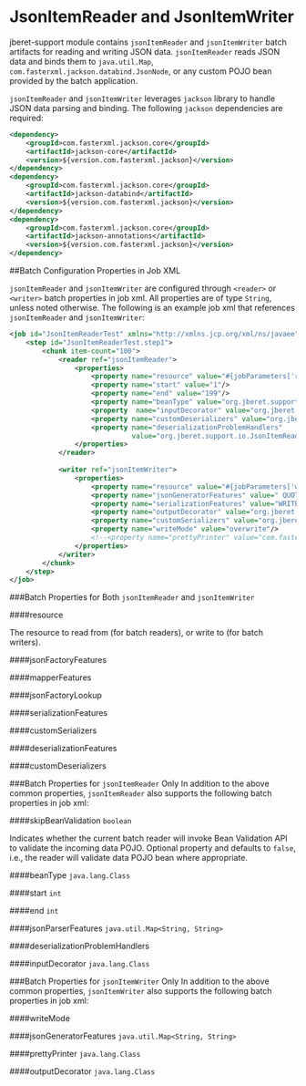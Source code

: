 # JsonItemReader and JsonItemWriter

jberet-support module contains `jsonItemReader` and `jsonItemWriter` batch artifacts for reading and writing JSON data. `jsonItemReader` reads JSON data and binds them to `java.util.Map`, `com.fasterxml.jackson.databind.JsonNode`, or any custom POJO bean provided by the batch application.

`jsonItemReader` and `jsonItemWriter` leverages `jackson` library to handle JSON data parsing and binding. The following `jackson` dependencies are required:

```xml
<dependency>
    <groupId>com.fasterxml.jackson.core</groupId>
    <artifactId>jackson-core</artifactId>
    <version>${version.com.fasterxml.jackson}</version>
</dependency>
<dependency>
    <groupId>com.fasterxml.jackson.core</groupId>
    <artifactId>jackson-databind</artifactId>
    <version>${version.com.fasterxml.jackson}</version>
</dependency>
<dependency>
    <groupId>com.fasterxml.jackson.core</groupId>
    <artifactId>jackson-annotations</artifactId>
    <version>${version.com.fasterxml.jackson}</version>
</dependency>
```

##Batch Configuration Properties in Job XML

`jsonItemReader` and `jsonItemWriter` are configured through `<reader>` or `<writer>` batch properties in job xml. All properties are of type `String`, unless noted otherwise. The following is an example job xml that references `jsonItemReader` and `jsonItemWriter`:

```xml
<job id="JsonItemReaderTest" xmlns="http://xmlns.jcp.org/xml/ns/javaee" version="1.0">
    <step id="JsonItemReaderTest.step1">
        <chunk item-count="100">
            <reader ref="jsonItemReader">
                <properties>
                    <property name="resource" value="#{jobParameters['resource']}"/>
                    <property name="start" value="1"/>
                    <property name="end" value="199"/>
                    <property name="beanType" value="org.jberet.support.io.Movie"/>
                    <property  name="inputDecorator" value="org.jberet.support.io.JsonItemReaderTest$NoopInputDecorator"/>
                    <property name="customDeserializers" value="org.jberet.support.io.JsonItemReaderTest$JsonDeserializer"/>
                    <property name="deserializationProblemHandlers"
                              value="org.jberet.support.io.JsonItemReaderTest$UnknownHandler, org.jberet.support.io.JsonItemReaderTest$Unknown2Handler"/>
                </properties>
            </reader>
            
            <writer ref="jsonItemWriter">
                <properties>
                    <property name="resource" value="#{jobParameters['writeResource']}"/>
                    <property name="jsonGeneratorFeatures" value=" QUOTE_FIELD_NAMES = false , STRICT_DUPLICATE_DETECTION = false"/>
                    <property name="serializationFeatures" value="WRITE_ENUMS_USING_INDEX=true"/>
                    <property name="outputDecorator" value="org.jberet.support.io.JsonItemReaderTest$NoopOutputDecorator"/>
                    <property name="customSerializers" value="org.jberet.support.io.JsonItemReaderTest$JsonSerializer"/>
                    <property name="writeMode" value="overwrite"/>
                    <!--<property name="prettyPrinter" value="com.fasterxml.jackson.core.util.MinimalPrettyPrinter"/>-->
                </properties>
            </writer>
        </chunk>
    </step>
</job>
```

###Batch Properties for Both `jsonItemReader` and `jsonItemWriter`

####resource

The resource to read from (for batch readers), or write to (for batch writers). 

####jsonFactoryFeatures

####mapperFeatures

####jsonFactoryLookup

####serializationFeatures

####customSerializers

####deserializationFeatures

####customDeserializers


###Batch Properties for `jsonItemReader` Only
In addition to the above common properties, `jsonItemReader` also supports the following batch properties in job xml:

####skipBeanValidation
`boolean`

Indicates whether the current batch reader will invoke Bean Validation API to validate the incoming data POJO. Optional property and defaults to `false`, i.e., the reader will validate data POJO bean where appropriate.

####beanType
`java.lang.Class`

####start
`int`

####end
`int`

####jsonParserFeatures
`java.util.Map<String, String>`

####deserializationProblemHandlers

####inputDecorator
`java.lang.Class`



###Batch Properties for `jsonItemWriter` Only
In addition to the above common properties, `jsonItemWriter` also supports the following batch properties in job xml:

####writeMode

####jsonGeneratorFeatures
`java.util.Map<String, String>`

####prettyPrinter
`java.lang.Class`

####outputDecorator
`java.lang.Class`


